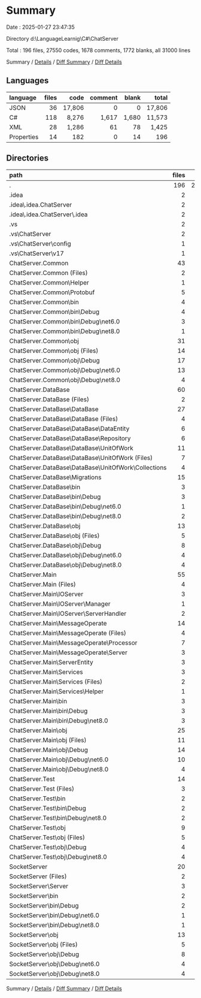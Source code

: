 # Summary

Date : 2025-01-27 23:47:35

Directory d:\\LanguageLearnig\\C#\\ChatServer

Total : 196 files,  27550 codes, 1678 comments, 1772 blanks, all 31000 lines

Summary / [Details](details.md) / [Diff Summary](diff.md) / [Diff Details](diff-details.md)

## Languages
| language | files | code | comment | blank | total |
| :--- | ---: | ---: | ---: | ---: | ---: |
| JSON | 36 | 17,806 | 0 | 0 | 17,806 |
| C# | 118 | 8,276 | 1,617 | 1,680 | 11,573 |
| XML | 28 | 1,286 | 61 | 78 | 1,425 |
| Properties | 14 | 182 | 0 | 14 | 196 |

## Directories
| path | files | code | comment | blank | total |
| :--- | ---: | ---: | ---: | ---: | ---: |
| . | 196 | 27,550 | 1,678 | 1,772 | 31,000 |
| .idea | 2 | 12 | 0 | 0 | 12 |
| .idea\\.idea.ChatServer | 2 | 12 | 0 | 0 | 12 |
| .idea\\.idea.ChatServer\\.idea | 2 | 12 | 0 | 0 | 12 |
| .vs | 2 | 1,703 | 61 | 54 | 1,818 |
| .vs\\ChatServer | 2 | 1,703 | 61 | 54 | 1,818 |
| .vs\\ChatServer\\config | 1 | 907 | 61 | 54 | 1,022 |
| .vs\\ChatServer\\v17 | 1 | 796 | 0 | 0 | 796 |
| ChatServer.Common | 43 | 4,689 | 212 | 460 | 5,361 |
| ChatServer.Common (Files) | 2 | 35 | 0 | 7 | 42 |
| ChatServer.Common\\Helper | 1 | 74 | 31 | 10 | 115 |
| ChatServer.Common\\Protobuf | 5 | 3,093 | 124 | 406 | 3,623 |
| ChatServer.Common\\bin | 4 | 355 | 0 | 0 | 355 |
| ChatServer.Common\\bin\\Debug | 4 | 355 | 0 | 0 | 355 |
| ChatServer.Common\\bin\\Debug\\net6.0 | 3 | 123 | 0 | 0 | 123 |
| ChatServer.Common\\bin\\Debug\\net8.0 | 1 | 232 | 0 | 0 | 232 |
| ChatServer.Common\\obj | 31 | 1,132 | 57 | 37 | 1,226 |
| ChatServer.Common\\obj (Files) | 14 | 981 | 0 | 0 | 981 |
| ChatServer.Common\\obj\\Debug | 17 | 151 | 57 | 37 | 245 |
| ChatServer.Common\\obj\\Debug\\net6.0 | 13 | 119 | 45 | 29 | 193 |
| ChatServer.Common\\obj\\Debug\\net8.0 | 4 | 32 | 12 | 8 | 52 |
| ChatServer.DataBase | 60 | 8,303 | 1,103 | 914 | 10,320 |
| ChatServer.DataBase (Files) | 2 | 50 | 0 | 9 | 59 |
| ChatServer.DataBase\\DataBase | 27 | 1,427 | 1,043 | 325 | 2,795 |
| ChatServer.DataBase\\DataBase (Files) | 4 | 82 | 13 | 18 | 113 |
| ChatServer.DataBase\\DataBase\\DataEntity | 6 | 178 | 2 | 42 | 222 |
| ChatServer.DataBase\\DataBase\\Repository | 6 | 85 | 0 | 12 | 97 |
| ChatServer.DataBase\\DataBase\\UnitOfWork | 11 | 1,082 | 1,028 | 253 | 2,363 |
| ChatServer.DataBase\\DataBase\\UnitOfWork (Files) | 7 | 929 | 847 | 215 | 1,991 |
| ChatServer.DataBase\\DataBase\\UnitOfWork\\Collections | 4 | 153 | 181 | 38 | 372 |
| ChatServer.DataBase\\Migrations | 15 | 1,923 | 36 | 564 | 2,523 |
| ChatServer.DataBase\\bin | 3 | 1,713 | 0 | 0 | 1,713 |
| ChatServer.DataBase\\bin\\Debug | 3 | 1,713 | 0 | 0 | 1,713 |
| ChatServer.DataBase\\bin\\Debug\\net6.0 | 1 | 582 | 0 | 0 | 582 |
| ChatServer.DataBase\\bin\\Debug\\net8.0 | 2 | 1,131 | 0 | 0 | 1,131 |
| ChatServer.DataBase\\obj | 13 | 3,190 | 24 | 16 | 3,230 |
| ChatServer.DataBase\\obj (Files) | 5 | 3,126 | 0 | 0 | 3,126 |
| ChatServer.DataBase\\obj\\Debug | 8 | 64 | 24 | 16 | 104 |
| ChatServer.DataBase\\obj\\Debug\\net6.0 | 4 | 32 | 12 | 8 | 52 |
| ChatServer.DataBase\\obj\\Debug\\net8.0 | 4 | 32 | 12 | 8 | 52 |
| ChatServer.Main | 55 | 7,341 | 225 | 257 | 7,823 |
| ChatServer.Main (Files) | 4 | 153 | 5 | 21 | 179 |
| ChatServer.Main\\IOServer | 3 | 215 | 42 | 44 | 301 |
| ChatServer.Main\\IOServer\\Manager | 1 | 98 | 22 | 20 | 140 |
| ChatServer.Main\\IOServer\\ServerHandler | 2 | 117 | 20 | 24 | 161 |
| ChatServer.Main\\MessageOperate | 14 | 649 | 108 | 109 | 866 |
| ChatServer.Main\\MessageOperate (Files) | 4 | 277 | 85 | 52 | 414 |
| ChatServer.Main\\MessageOperate\\Processor | 7 | 305 | 22 | 48 | 375 |
| ChatServer.Main\\MessageOperate\\Server | 3 | 67 | 1 | 9 | 77 |
| ChatServer.Main\\ServerEntity | 3 | 85 | 0 | 18 | 103 |
| ChatServer.Main\\Services | 3 | 182 | 24 | 35 | 241 |
| ChatServer.Main\\Services (Files) | 2 | 118 | 14 | 27 | 159 |
| ChatServer.Main\\Services\\Helper | 1 | 64 | 10 | 8 | 82 |
| ChatServer.Main\\bin | 3 | 1,331 | 0 | 0 | 1,331 |
| ChatServer.Main\\bin\\Debug | 3 | 1,331 | 0 | 0 | 1,331 |
| ChatServer.Main\\bin\\Debug\\net8.0 | 3 | 1,331 | 0 | 0 | 1,331 |
| ChatServer.Main\\obj | 25 | 4,726 | 46 | 30 | 4,802 |
| ChatServer.Main\\obj (Files) | 11 | 4,604 | 0 | 0 | 4,604 |
| ChatServer.Main\\obj\\Debug | 14 | 122 | 46 | 30 | 198 |
| ChatServer.Main\\obj\\Debug\\net6.0 | 10 | 90 | 34 | 22 | 146 |
| ChatServer.Main\\obj\\Debug\\net8.0 | 4 | 32 | 12 | 8 | 52 |
| ChatServer.Test | 14 | 2,528 | 12 | 29 | 2,569 |
| ChatServer.Test (Files) | 3 | 90 | 0 | 21 | 111 |
| ChatServer.Test\\bin | 2 | 626 | 0 | 0 | 626 |
| ChatServer.Test\\bin\\Debug | 2 | 626 | 0 | 0 | 626 |
| ChatServer.Test\\bin\\Debug\\net8.0 | 2 | 626 | 0 | 0 | 626 |
| ChatServer.Test\\obj | 9 | 1,812 | 12 | 8 | 1,832 |
| ChatServer.Test\\obj (Files) | 5 | 1,780 | 0 | 0 | 1,780 |
| ChatServer.Test\\obj\\Debug | 4 | 32 | 12 | 8 | 52 |
| ChatServer.Test\\obj\\Debug\\net8.0 | 4 | 32 | 12 | 8 | 52 |
| SocketServer | 20 | 2,974 | 65 | 58 | 3,097 |
| SocketServer (Files) | 2 | 75 | 34 | 21 | 130 |
| SocketServer\\Server | 3 | 110 | 7 | 21 | 138 |
| SocketServer\\bin | 2 | 1,156 | 0 | 0 | 1,156 |
| SocketServer\\bin\\Debug | 2 | 1,156 | 0 | 0 | 1,156 |
| SocketServer\\bin\\Debug\\net6.0 | 1 | 604 | 0 | 0 | 604 |
| SocketServer\\bin\\Debug\\net8.0 | 1 | 552 | 0 | 0 | 552 |
| SocketServer\\obj | 13 | 1,633 | 24 | 16 | 1,673 |
| SocketServer\\obj (Files) | 5 | 1,569 | 0 | 0 | 1,569 |
| SocketServer\\obj\\Debug | 8 | 64 | 24 | 16 | 104 |
| SocketServer\\obj\\Debug\\net6.0 | 4 | 32 | 12 | 8 | 52 |
| SocketServer\\obj\\Debug\\net8.0 | 4 | 32 | 12 | 8 | 52 |

Summary / [Details](details.md) / [Diff Summary](diff.md) / [Diff Details](diff-details.md)